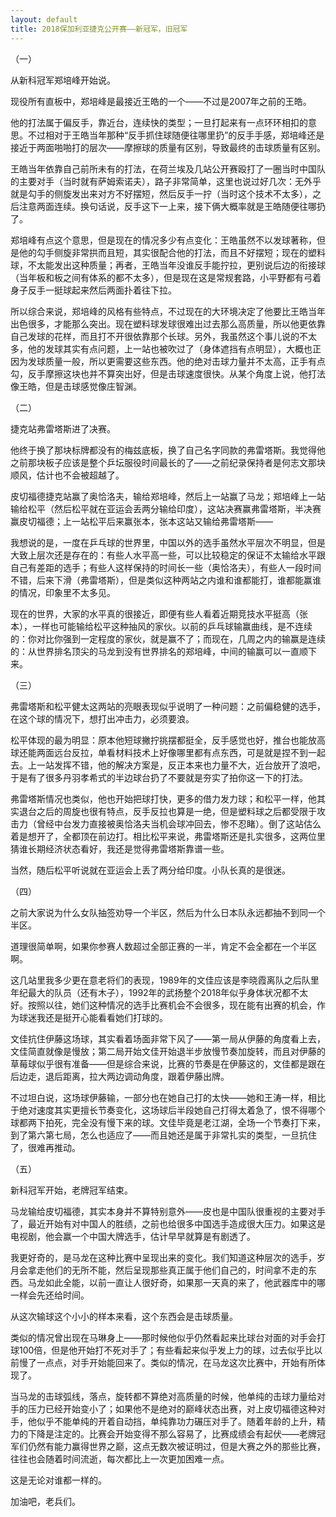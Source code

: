 ```yaml
---
layout: default
title: 2018保加利亚捷克公开赛——新冠军，旧冠军
---
```


（一）

从新科冠军郑培峰开始说。

现役所有直板中，郑培峰是最接近王皓的一个——不过是2007年之前的王皓。

他的打法属于偏反手，靠近台，连续快的类型；一旦打起来有一点环环相扣的意思。不过相对于王皓当年那种“反手抓住球随便往哪里扔”的反手手感，郑培峰还是接近于两面啪啪打的层次——摩擦球的质量有区别，导致最终的击球质量有区别。

王皓当年依靠自己前所未有的打法，在荷兰埃及几站公开赛殴打了一圈当时中国队的主要对手（当时就有萨姆索诺夫），路子非常简单，这里也说过好几次：无外乎就是勾手的侧旋发出来对方不好摆短，然后反手一拧（当时这个技术不太多），之后注意两面连续。换句话说，反手这下一上来，接下俩大概率就是王皓随便往哪扔了。

郑培峰有点这个意思，但是现在的情况多少有点变化：王皓虽然不以发球著称，但是他的勾手侧旋非常拱而且短，其实很配合他的打法，而且不好摆短；现在的塑料球，不太能发出这种质量；再者，王皓当年没谁反手能拧拉，更别说后边的衔接球（当年板和板之间有体系的都不太多），但是现在这是常规套路，小平野都有弓着身子反手一挺球起来然后两面扑着往下拉。

所以综合来说，郑培峰的风格有些特点，不过现在的大环境决定了他要比王皓当年出色很多，才能那么突出。现在塑料球发球很难出过去那么高质量，所以他更依靠自己发球的花样，而且打不开很依靠那个长球。另外，我虽然这个事儿说的不太多，他的发球其实有点问题，上一站也被吹过了（身体遮挡有点明显），大概也正因为发球质量一般，所以更需要这些东西。他的绝对击球力量并不太高，正手有点勾，反手摩擦这块也并不算突出好，但是击球速度很快。从某个角度上说，他打法像王皓，但是击球感觉像庄智渊。

（二）

捷克站弗雷塔斯进了决赛。

他终于换了那块标牌都没有的梅兹底板，换了自己名字同款的弗雷塔斯。我觉得他之前那块板子应该是整个乒坛服役时间最长的了——之前纪录保持者是何志文那块顺风，估计也不会被超越了。

皮切福德捷克站赢了奥恰洛夫，输给郑培峰，然后上一站赢了马龙；郑培峰上一站输给松平（然后松平就在亚运会丢两分输给印度），这站决赛赢弗雷塔斯，半决赛赢皮切福德；上一站松平后来赢张本，张本这站又输给弗雷塔斯——

我想说的是，一度在乒乓球的世界里，中国以外的选手虽然水平层次不明显，但是大致上层次还是存在的：有些人水平高一些，可以比较稳定的保证不太输给水平跟自己有差距的选手；有些人这样保持的时间长一些（奥恰洛夫），有些人一段时间不错，后来下滑（弗雷塔斯），但是类似这种两站之内谁和谁都能打，谁都能赢谁的情况，印象里不太多见。

现在的世界，大家的水平真的很接近，即便有些人看着近期竞技水平挺高（张本），一样也可能输给松平这种抽风的家伙。以前的乒乓球输赢曲线，是不连续的：你对比你强到一定程度的家伙，就是赢不了；而现在，几周之内的输赢是连续的：从世界排名顶尖的马龙到没有世界排名的郑培峰，中间的输赢可以一直顺下来。

（三）

弗雷塔斯和松平健太这两站的亮眼表现似乎说明了一种问题：之前偏稳健的选手，在这个球的情况下，想打出冲击力，必须要浪。

松平体现的最为明显：原本他短球撇拧挑摆都挺全，反手感觉也好，推台也能放高球还能两面远台反拉，单看材料技术上好像哪里都有点东西，可是就是捏不到一起去。上一站发挥不错，他的解决方案是，反正本来也力量不大，近台放开了浪吧，于是有了很多丹羽孝希式的半边球台扔了不要就是夯实了拍你这一下的打法。

弗雷塔斯情况也类似，他也开始把球打快，更多的借力发力球；和松平一样，他其实退台之后的周旋也很有特点，反手反拉也算是一绝，但是塑料球之后都受限于攻击力（曾经中台发力直接被奥恰洛夫当机会球冲回去，惨不忍睹）。倒了这站估么着是想开了，全都顶在前边打。相比松平来说，弗雷塔斯还是扎实很多，这两位里猜谁长期经济状态看好，我还是觉得弗雷塔斯靠谱一些。

当然，随后松平听说就在亚运会上丢了两分给印度。小队长真的是很迷。

（四）

之前大家说为什么女队抽签劝导一个半区，然后为什么日本队永远都抽不到同一个半区。

道理很简单啊，如果你参赛人数超过全部正赛的一半，肯定不会全都在一个半区啊。

这几站里我多少更在意老将们的表现，1989年的文佳应该是李晓霞离队之后队里年纪最大的队员（还有木子），1992年的武扬整个2018年似乎身体状况都不太好。按照以往，她们这种情况的选手比赛机会不会很多，现在能有出赛的机会，作为球迷我还是挺开心能看看她们打球的。

文佳抗住伊藤这场球，其实看着场面非常下风了——第一局从伊藤的角度看上去，文佳简直就像是慢放；第二局开始文佳开始退半步放慢节奏加旋转，而且对伊藤的草莓球似乎很有准备——但是综合来说，比赛的节奏是在伊藤这的，文佳都是跟在后边走，退后距离，拉大两边调动角度，跟着伊藤出牌。

不过坦白说，这场球伊藤输，一部分也在她自己打的太快——她和王涛一样，相比于绝对速度其实更擅长节奏变化，这场球后半段她自己打得太着急了，恨不得哪个球都两下拍死，完全没有慢下来的球。文佳毕竟是老江湖，全场一个节奏打下来，到了第六第七局，怎么也适应了——而且她还是属于非常扎实的类型，一旦抗住了，很难再推动。

（五）

新科冠军开始，老牌冠军结束。

马龙输给皮切福德，其实本身并不算特别意外——皮也是中国队很重视的主要对手了，最近开始有对中国人的胜绩，之前也给很多中国选手造成很大压力。如果这是电视剧，他会赢一个中国大牌选手，估计早早就算是有剧透了。

我更好奇的，是马龙在这种比赛中呈现出来的变化。我们知道这种层次的选手，岁月会拿走他们的无所不能，然后呈现那些真正属于他们自己的，时间拿不走的东西。马龙如此全能，以前一直让人很好奇，如果那一天真的来了，他武器库中的哪一样会先还给时间。

从这次输球这个小小的样本来看，这个东西会是击球质量。

类似的情况曾出现在马琳身上——那时候他似乎仍然看起来比球台对面的对手会打球100倍，但是他开始打不死对手了；有些看起来似乎发上力的球，过去似乎比以前慢了一点点，对手开始能回来了。类似的情况，在马龙这次比赛中，开始有所体现了。

当马龙的击球弧线，落点，旋转都不算绝对高质量的时候，他单纯的击球力量给对手的压力已经开始变小了；如果他不是绝对的巅峰状态出赛，对上皮切福德这种对手，他似乎不能单纯的开着自动挡，单纯靠功力碾压对手了。随着年龄的上升，精力的下降是注定的。比赛会开始变得不那么容易了，比赛成绩会有起伏——老牌冠军们仍然有能力赢得世界之巅，这点无数次被证明过，但是大赛之外的那些比赛，往往也会随着时间流逝，每次都比上一次更加困难一点。

这是无论对谁都一样的。

加油吧，老兵们。